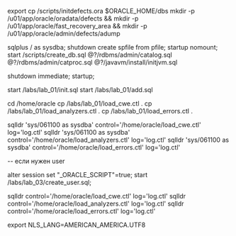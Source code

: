 export
cp /scripts/initdefects.ora $ORACLE_HOME/dbs 
mkdir -p /u01/app/oracle/oradata/defects && mkdir -p /u01/app/oracle/fast_recovery_area && mkdir -p /u01/app/oracle/admin/defects/adump

sqlplus / as sysdba;
shutdown
create spfile from pfile;
startup nomount;
start /scripts/create_db.sql
@?/rdbms/admin/catalog.sql
@?/rdbms/admin/catproc.sql
@?/javavm/install/initjvm.sql

shutdown immediate;
startup;

start /labs/lab_01/init.sql
start /labs/lab_01/add.sql

cd /home/oracle
cp /labs/lab_01/load_cwe.ctl .
cp /labs/lab_01/load_analyzers.ctl .
cp /labs/lab_01/load_errors.ctl .

sqlldr \'sys/061100 as sysdba\'  control='/home/oracle/load_cwe.ctl' log='log.ctl'
sqlldr \'sys/061100 as sysdba\'  control='/home/oracle/load_analyzers.ctl' log='log.ctl'
sqlldr \'sys/061100 as sysdba\'  control='/home/oracle/load_errors.ctl' log='log.ctl'

-- если нужен user

alter session set "_ORACLE_SCRIPT"=true;
start /labs/lab_03/create_user.sql;

sqlldr control='/home/oracle/load_cwe.ctl' log='log.ctl'
sqlldr control='/home/oracle/load_analyzers.ctl' log='log.ctl'
sqlldr control='/home/oracle/load_errors.ctl' log='log.ctl'


export NLS_LANG=AMERICAN_AMERICA.UTF8
